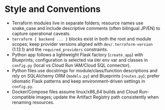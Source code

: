 # Style and Conventions
- Terraform modules live in separate folders; resource names use snake_case and include descriptive comments (often bilingual JP/EN) to capture operational caveats.
- `terraform { backend ... }` blocks exist in both the root and module scopes; keep provider versions aligned with `dev/.terraform-version` (1.13.1) and the `required_providers` constraints.
- Python app follows a lightweight Flask factory (`create_app`) with Blueprints; configuration is selected via `ENV` env var and classes in `config.py` (local vs Cloud Run IAM/Cloud SQL connector).
- Python files use docstrings for module/class/function descriptions and rely on SQLAlchemy ORM (`models.py`) and Blueprints (`routes.py`); prefer idiomatic Flask patterns and keep environment-driven settings in `config.py`.
- Docker/Compose files assume linux/x86_64 builds and Cloud Run-compatible images; update the Artifact Registry path consistently when renaming resources.
